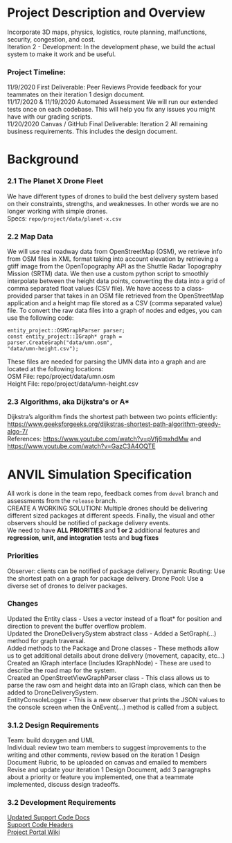 # Project Description and Overview
Incorporate 3D maps, physics, logistics, route planning, malfunctions, security, congestion, and cost.  
Iteration 2 - Development: In the development phase, we build the actual system to
make it work and be useful.
### Project Timeline:
11/9/2020 First Deliverable: Peer Reviews Provide feedback for your teammates on their iteration 1 design document.  
11/17/2020 & 11/19/2020 Automated Assessment We will run our extended tests once on each codebase. This will help you fix any issues you might have with our grading scripts.  
11/20/2020 Canvas / GitHub Final Deliverable: Iteration 2 All remaining business requirements. This includes the design document.  

# Background
### 2.1 The Planet X Drone Fleet
We have different types of drones to build the best delivery system based on their constraints, strengths, and weaknesses. In other words we are no longer working with simple drones.  
Specs: ```repo/project/data/planet-x.csv```  
  
### 2.2 Map Data
We will use real roadway data from OpenStreetMap (OSM), we retrieve info from OSM files in XML format taking into account elevation by retrieving a gtiff image from the
OpenTopography API as the Shuttle Radar Topography Mission (SRTM) data. We then use a custom python script to smoothly interpolate between the height data points, converting the data into a grid of comma separated float values (CSV file). We have access to a class-provided parser that takes in an OSM file retrieved from the OpenStreetMap application and a height map file stored as a CSV (comma separated value) file. To convert the raw data files
into a graph of nodes and edges, you can use the following code:  
```
entity_project::OSMGraphParser parser;
const entity_project::IGraph* graph = parser.CreateGraph("data/umn.osm",
"data/umn-height.csv");
```
These files are needed for parsing the UMN data into a graph and are located at the following locations:  
OSM File: repo/project/data/umn.osm  
Height File: repo/project/data/umn-height.csv  

### 2.3 Algorithms, aka Dijkstra's or A*
Dijkstra’s algorithm finds the shortest path between two points efficiently: https://www.geeksforgeeks.org/dijkstras-shortest-path-algorithm-greedy-algo-7/  
References: https://www.youtube.com/watch?v=pVfj6mxhdMw and https://www.youtube.com/watch?v=GazC3A4OQTE  

# ANVIL Simulation Specification
All work is done in the team repo, feedback comes from ```devel``` branch and assessments from the ```release``` branch.  
CREATE A WORKING SOLUTION: Multiple drones should be delivering different sized packages at different speeds. Finally, the visual and other observers should be notified of package delivery events.  
We need to have **ALL PRIORITIES** and **1 or 2** additional features and **regression, unit, and integration** tests and **bug fixes**  

### Priorities
Observer: clients can be notified of package delivery.
Dynamic Routing: Use the shortest path on a graph for package delivery.
Drone Pool: Use a diverse set of drones to deliver packages.

### Changes
Updated the Entity class - Uses a vector<float> instead of a float* for position and direction to prevent the buffer overflow problem.  
Updated the DroneDeliverySystem abstract class - Added a SetGraph(...) method for graph traversal.  
Added methods to the Package and Drone classes - These methods allow us to get additional details about drone delivery (movement, capacity, etc…)  
Created an IGraph interface (Includes IGraphNode) - These are used to describe the road map for the system.  
Created an OpenStreetViewGraphParser class - This class allows us to parse the raw osm and height data into an IGraph class, which can then be added to DroneDeliverySystem.  
EntityConsoleLogger - This is a new observer that prints the JSON values to the console screen when the OnEvent(...) method is called from a subject.  

### 3.1.2 Design Requirements
Team: build doxygen and UML  
Individual: review two team members to suggest improvements to the writing and other comments, review based on the iteration 1 Design Document Rubric, to be uploaded on canvas and emailed to members  
Revise and update your iteration 1 Design Document, add 3 paragraphs about a priority or feature you implemented, one that a teammate implemented, discuss design tradeoffs.  

### 3.2 Development Requirements
[Updated Support Code Docs](https://pages.github.umn.edu/umn-csci-3081-f20/project-portal/docs/html/)  
[Support Code Headers](https://pages.github.umn.edu/umn-csci-3081-f20/project-portal/docs/html/files.html)  
[Project Portal Wiki](https://github.umn.edu/umn-csci-3081-f20/project-portal/wiki)  
